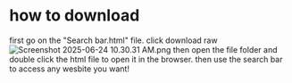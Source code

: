 # how to download
first go on the "Search bar.html" file. click download raw
<img src="blob:chrome-trusted://media-app/64c7acdc-bad9-4ead-9777-8e8fe59473e1" alt="Screenshot 2025-06-24 10.30.31 AM.png"/>
then open the file folder and double click the html file to open it in the browser. then use the search bar to access any wesbite you want!
